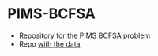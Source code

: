 # PIMS-BCFSA
- Repository for the PIMS BCFSA problem
- Repo [with the data](https://github.com/shughestr/PIMS_2020_Real_Estate_data)

